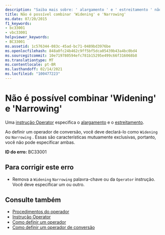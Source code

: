 ```yaml
---
description: "Saiba mais sobre: ' alargamento ' e ' estreitamento ' não podem ser combinados"
title: Não é possível combinar 'Widening' e 'Narrowing'
ms.date: 07/20/2015
f1_keywords:
- bc33001
- vbc33001
helpviewer_keywords:
- BC33001
ms.assetid: 1c576344-083c-45ad-bc71-0489bd3976be
ms.openlocfilehash: 848a0fc24b462c9ff5bf5dca05439b43a4bc0bd4
ms.sourcegitcommit: 10e719780594efc781b15295e499c66f316068b8
ms.translationtype: MT
ms.contentlocale: pt-BR
ms.lasthandoff: 02/14/2021
ms.locfileid: "100477223"
---
```

# <a name="widening-and-narrowing-cannot-be-combined"></a>Não é possível combinar 'Widening' e 'Narrowing'

Uma [instrução Operator](../language-reference/statements/operator-statement.md) especifica o [alargamento](../language-reference/modifiers/widening.md) e o [estreitamento](../language-reference/modifiers/narrowing.md).  
  
 Ao definir um operador de conversão, você deve declará-lo como `Widening` ou `Narrowing` . Essas são características mutuamente exclusivas, portanto, você não pode especificar ambas.  
  
 **ID do erro:** BC33001  
  
## <a name="to-correct-this-error"></a>Para corrigir este erro  
  
- Remova a `Widening` `Narrowing` palavra-chave ou da `Operator` instrução. Você deve especificar um ou outro.  
  
## <a name="see-also"></a>Consulte também

- [Procedimentos do operador](../programming-guide/language-features/procedures/operator-procedures.md)
- [Instrução Operator](../language-reference/statements/operator-statement.md)
- [Como definir um operador](../programming-guide/language-features/procedures/how-to-define-an-operator.md)
- [Como definir um operador de conversão](../programming-guide/language-features/procedures/how-to-define-a-conversion-operator.md)
